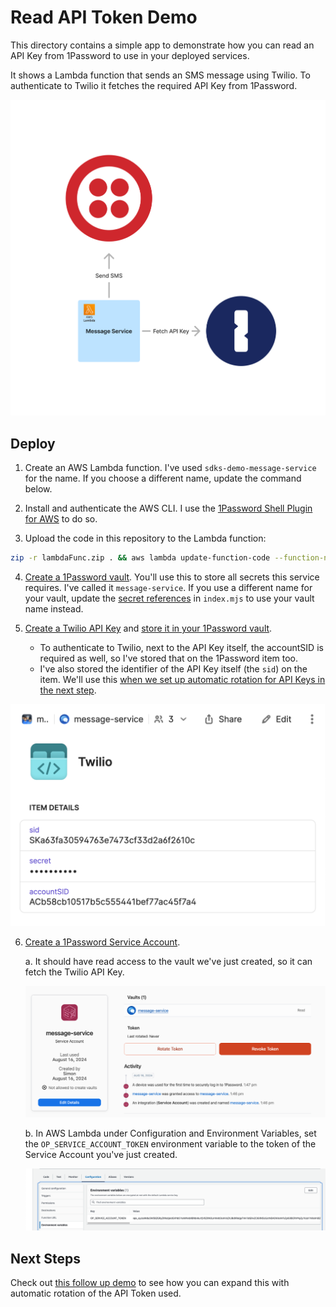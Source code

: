# Read API Token Demo

This directory contains a simple app to demonstrate how you can read an API Key from 1Password to use in your deployed services.

It shows a Lambda function that sends an SMS message using Twilio. To authenticate to Twilio it fetches the required API Key from 1Password.

![Architecture Diagram](img/diagram.png)

## Deploy

1. Create an AWS Lambda function. I've used `sdks-demo-message-service` for the name. If you choose a different name, update the command below.

2. Install and authenticate the AWS CLI. I use the [1Password Shell Plugin for AWS](https://developer.1password.com/docs/cli/shell-plugins/aws/) to do so.

3. Upload the code in this repository to the Lambda function:
```sh
zip -r lambdaFunc.zip . && aws lambda update-function-code --function-name sdks-demo-rotation-service --zip-file fileb://./lambdaFunc.zip --region us-east-1
```

4. [Create a 1Password vault](https://support.1password.com/create-share-vaults/). You'll use this to store all secrets this service requires. I've called it `message-service`. If you use a different name for your vault, update the [secret references](https://developer.1password.com/docs/cli/secret-references/) in `index.mjs` to use your vault name instead.

5. [Create a Twilio API Key](https://www.twilio.com/docs/iam/api-keys#create-an-api-key) and [store it in your 1Password vault](https://support.1password.com/1password-com-items/#create-and-edit-items).
   - To authenticate to Twilio, next to the API Key itself, the accountSID is required as well, so I've stored that on the 1Password item too.
   - I've also stored the identifier of the API Key itself (the `sid`) on the item. We'll use this [when we set up automatic rotation for API Keys in the next step](../rotation-service/).

![Twilio API Key stored in 1Password](img/twilio-api-key.png)

6. [Create a 1Password Service Account](https://developer.1password.com/docs/service-accounts/get-started).

   a. It should have read access to the vault we've just created, so it can fetch the Twilio API Key.

    ![1Password Service Account for message service](img/1password-service-account.png)

   b. In AWS Lambda under Configuration and Environment Variables, set the `OP_SERVICE_ACCOUNT_TOKEN` environment variable to the token of the Service Account you've just created.

    ![1Password Service Account Token configured in AWS Lambda environment](../rotation-service/img/lambda-environment.png)

## Next Steps

Check out [this follow up demo](../rotation-service/) to see how you can expand this with automatic rotation of the API Token used.
